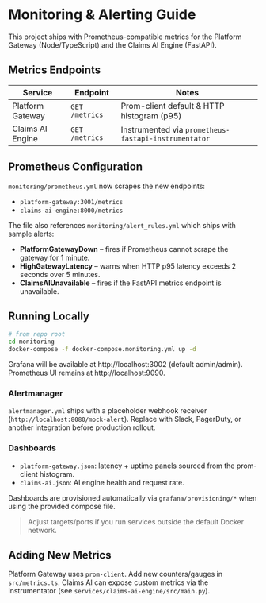 # Monitoring & Alerting Guide

This project ships with Prometheus-compatible metrics for the Platform Gateway (Node/TypeScript) and the Claims AI Engine (FastAPI).

## Metrics Endpoints

| Service             | Endpoint      | Notes                                       |
|---------------------|---------------|---------------------------------------------|
| Platform Gateway    | `GET /metrics` | Prom-client default & HTTP histogram (p95)  |
| Claims AI Engine    | `GET /metrics` | Instrumented via `prometheus-fastapi-instrumentator` |

## Prometheus Configuration

`monitoring/prometheus.yml` now scrapes the new endpoints:

- `platform-gateway:3001/metrics`
- `claims-ai-engine:8000/metrics`

The file also references `monitoring/alert_rules.yml` which ships with sample alerts:

- **PlatformGatewayDown** – fires if Prometheus cannot scrape the gateway for 1 minute.
- **HighGatewayLatency** – warns when HTTP p95 latency exceeds 2 seconds over 5 minutes.
- **ClaimsAIUnavailable** – fires if the FastAPI metrics endpoint is unavailable.

## Running Locally

```bash
# from repo root
cd monitoring
docker-compose -f docker-compose.monitoring.yml up -d
```

Grafana will be available at http://localhost:3002 (default admin/admin). Prometheus UI remains at http://localhost:9090.

### Alertmanager

`alertmanager.yml` ships with a placeholder webhook receiver (`http://localhost:8080/mock-alert`). Replace with Slack, PagerDuty, or another integration before production rollout.

### Dashboards

- `platform-gateway.json`: latency + uptime panels sourced from the prom-client histogram.
- `claims-ai.json`: AI engine health and request rate.

Dashboards are provisioned automatically via `grafana/provisioning/*` when using the provided compose file.

> Adjust targets/ports if you run services outside the default Docker network.

## Adding New Metrics

Platform Gateway uses `prom-client`. Add new counters/gauges in `src/metrics.ts`. Claims AI can expose custom metrics via the instrumentator (see `services/claims-ai-engine/src/main.py`).
